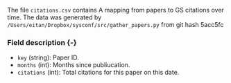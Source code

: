 The file `citations.csv` contains A mapping from papers to GS citations over time.
The data was generated by `/Users/eitan/Dropbox/sysconf/src/gather_papers.py` from git hash 5acc5fc


### Field description {-}

  * `key` (string): Paper ID.
  * `months` (int): Months since publiucation.
  * `citations` (int): Total citations for this paper on this date.
